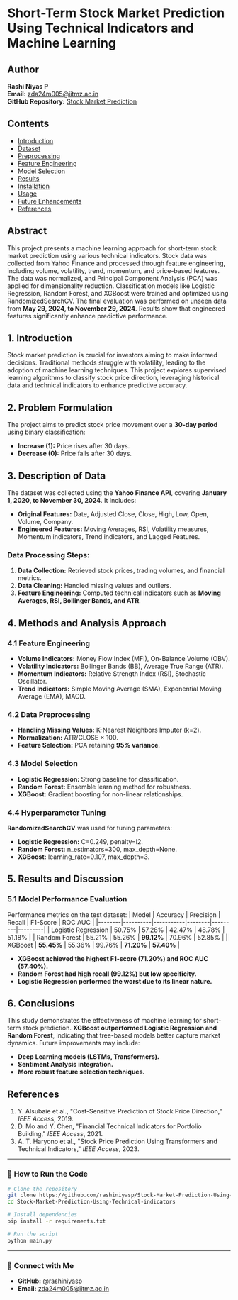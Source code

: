 # Short-Term Stock Market Prediction Using Technical Indicators and Machine Learning

## Author
**Rashi Niyas P**  
**Email:** zda24m005@iitmz.ac.in  
**GitHub Repository:** [Stock Market Prediction](https://github.com/rashiniyasp/Stock-Market-Prediction-Using-Technical-indicators)
## Contents
- [Introduction](#introduction)
- [Dataset](#dataset)
- [Preprocessing](#preprocessing)
- [Feature Engineering](#feature-engineering)
- [Model Selection](#model-selection)
- [Results](#results)
- [Installation](#installation)
- [Usage](#usage)
- [Future Enhancements](#future-enhancements)
- [References](#references)

## Abstract
This project presents a machine learning approach for short-term stock market prediction using various technical indicators. Stock data was collected from Yahoo Finance and processed through feature engineering, including volume, volatility, trend, momentum, and price-based features. The data was normalized, and Principal Component Analysis (PCA) was applied for dimensionality reduction. Classification models like Logistic Regression, Random Forest, and XGBoost were trained and optimized using RandomizedSearchCV. The final evaluation was performed on unseen data from **May 29, 2024, to November 29, 2024**. Results show that engineered features significantly enhance predictive performance.

## 1. Introduction
Stock market prediction is crucial for investors aiming to make informed decisions. Traditional methods struggle with volatility, leading to the adoption of machine learning techniques. This project explores supervised learning algorithms to classify stock price direction, leveraging historical data and technical indicators to enhance predictive accuracy.

## 2. Problem Formulation
The project aims to predict stock price movement over a **30-day period** using binary classification:
- **Increase (1):** Price rises after 30 days.
- **Decrease (0):** Price falls after 30 days.

## 3. Description of Data
The dataset was collected using the **Yahoo Finance API**, covering **January 1, 2020, to November 30, 2024**. It includes:
- **Original Features:** Date, Adjusted Close, Close, High, Low, Open, Volume, Company.
- **Engineered Features:** Moving Averages, RSI, Volatility measures, Momentum indicators, Trend indicators, and Lagged Features.

### Data Processing Steps:
1. **Data Collection:** Retrieved stock prices, trading volumes, and financial metrics.
2. **Data Cleaning:** Handled missing values and outliers.
3. **Feature Engineering:** Computed technical indicators such as **Moving Averages, RSI, Bollinger Bands, and ATR**.

## 4. Methods and Analysis Approach
### 4.1 Feature Engineering
- **Volume Indicators:** Money Flow Index (MFI), On-Balance Volume (OBV).
- **Volatility Indicators:** Bollinger Bands (BB), Average True Range (ATR).
- **Momentum Indicators:** Relative Strength Index (RSI), Stochastic Oscillator.
- **Trend Indicators:** Simple Moving Average (SMA), Exponential Moving Average (EMA), MACD.

### 4.2 Data Preprocessing
- **Handling Missing Values:** K-Nearest Neighbors Imputer (k=2).
- **Normalization:** ATR/CLOSE × 100.
- **Feature Selection:** PCA retaining **95% variance**.

### 4.3 Model Selection
- **Logistic Regression:** Strong baseline for classification.
- **Random Forest:** Ensemble learning method for robustness.
- **XGBoost:** Gradient boosting for non-linear relationships.

### 4.4 Hyperparameter Tuning
**RandomizedSearchCV** was used for tuning parameters:
- **Logistic Regression:** C=0.249, penalty=l2.
- **Random Forest:** n_estimators=300, max_depth=None.
- **XGBoost:** learning_rate=0.107, max_depth=3.

## 5. Results and Discussion
### 5.1 Model Performance Evaluation
Performance metrics on the test dataset:
| Model | Accuracy | Precision | Recall | F1-Score | ROC AUC |
|--------|----------|-----------|--------|---------|---------|
| Logistic Regression | 50.75% | 57.28% | 42.47% | 48.78% | 51.18% |
| Random Forest | 55.21% | 55.26% | **99.12%** | 70.96% | 52.85% |
| XGBoost | **55.45%** | 55.36% | 99.76% | **71.20%** | **57.40%** |

- **XGBoost achieved the highest F1-score (71.20%) and ROC AUC (57.40%).**
- **Random Forest had high recall (99.12%) but low specificity.**
- **Logistic Regression performed the worst due to its linear nature.**

## 6. Conclusions
This study demonstrates the effectiveness of machine learning for short-term stock prediction. **XGBoost outperformed Logistic Regression and Random Forest**, indicating that tree-based models better capture market dynamics. Future improvements may include:
- **Deep Learning models (LSTMs, Transformers).**
- **Sentiment Analysis integration.**
- **More robust feature selection techniques.**

## References
1. Y. Alsubaie et al., "Cost-Sensitive Prediction of Stock Price Direction," *IEEE Access*, 2019.  
2. D. Mo and Y. Chen, "Financial Technical Indicators for Portfolio Building," *IEEE Access*, 2021.  
3. A. T. Haryono et al., "Stock Price Prediction Using Transformers and Technical Indicators," *IEEE Access*, 2023.  

---
### 📌 **How to Run the Code**
```bash
# Clone the repository
git clone https://github.com/rashiniyasp/Stock-Market-Prediction-Using-Technical-indicators
cd Stock-Market-Prediction-Using-Technical-indicators

# Install dependencies
pip install -r requirements.txt

# Run the script
python main.py
```
---
### 🔗 **Connect with Me**
- **GitHub:** [@rashiniyasp](https://github.com/rashiniyasp)
- **Email:** zda24m005@iitmz.ac.in
